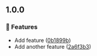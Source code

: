 ﻿## 1.0.0

### 🚀 Features

* Add feature ([0b1899b](https://github.com/owner/repository/commit/0b1899bb03d3eb86a30c84aa4c66c037527fbd14))
* Add another feature ([2a6f3b3](https://github.com/owner/repository/commit/2a6f3b3403aaa629de6e65558448b37f126f8e86))
